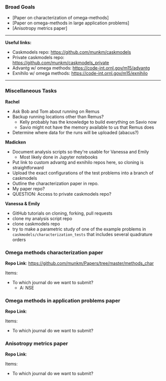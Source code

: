 ### Broad Goals
* [Paper on characterization of omega-methods]
* [Paper on omega-methods in large application problems]
* [Anisotropy metrics paper]

***

**Useful links:**
* Caskmodels repo: https://github.com/munkm/caskmodels
* Private caskmodels repo: https://github.com/munkm/caskmodels_private
* Advantg w/ omega methods:  https://code-int.ornl.gov/m15/advantg
* Exnihilo w/ omega methods: https://code-int.ornl.gov/m15/exnihilo

***

### Miscellaneous Tasks
**Rachel**
* Ask Bob and Tom about running on Remus
* Backup running locations other than Remus?
  * Kelly probably has the knowledge to build everything on Savio now
  * Savio might not have the memory available to us that Remus does
* Determine where data for the runs will be uploaded (abacus?) 

**Madicken**
* Document analysis scripts so they're usable for Vanessa and Emily
  * Most likely done in Jupyter notebooks
* Put link to custom advantg and exnihilo repos here, so cloning is
  straightforward
* Upload the exact configurations of the test problems into a branch of
  caskmodels
* Outline the characterization paper in repo.
 * My paper repo? 
* QUESTION: Access to private caskmodels repo? 

**Vanessa & Emily**
* GitHub tutorials on cloning, forking, pull requests
* clone my analysis script repo
* clone caskmodels repo
* try to make a parametric study of one of the example problems in
  `caskmodels/characterization_tests` that includes several quadrature orders

### Omega methods characterization paper

**Repo Link**: https://github.com/munkm/Papers/tree/master/methods_char

Items:
* To which journal do we want to submit? 
  * A: NSE

### Omega methods in application problems paper

**Repo Link**:

Items:
* To which journal do we want to submit? 

### Anisotropy metrics paper

**Repo Link**:

Items:
* To which journal do we want to submit? 

